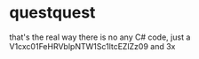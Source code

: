 # questquest
that's the real way
there is no any C# code, just a V1cxc01FeHRVblpNTW1Sc1ltcEZlZz09 and 3x 
